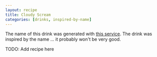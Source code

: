 ```yaml
---
layout: recipe
title: Cloudy Scream
categories: [drinks, inspired-by-name]
---
```

The name of this drink was generated with [this service](https://thingnames.com/drink-names). The drink was inspired by the name ... it probably won't be very good.

TODO: Add recipe here
